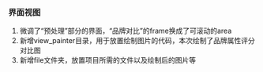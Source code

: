 ### 界面视图
1. 微调了“预处理”部分的界面，“品牌对比”的frame换成了可滚动的area
2. 新增view_painter目录，用于放置绘制图片的代码，本次绘制了品牌属性评分对比图
3. 新增file文件夹，放置项目所需的文件以及绘制后的图片等
